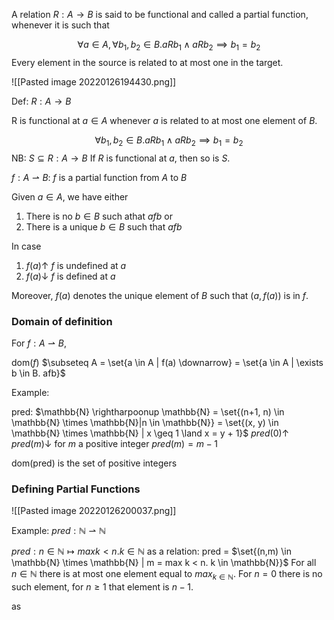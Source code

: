 A relation $R : A \rightarrow B$    is said to be functional and called a partial function, whenever it is such that

$$\forall a \in A, \forall b_1, b_2 \in B. a R b_1 \land a R b_2 \implies b_1 = b_2$$
Every element in the source is related to at most one in the target.

![[Pasted image 20220126194430.png]]

Def: $R: A \rightarrow B$

R is functional at $a \in A$ whenever $a$ is related to at most one element of $B$.

$$\forall b_1, b_2 \in B. a R b_1 \land a R b_2 \implies b_1 = b_2$$
NB: $S \subseteq R: A \rightarrow B$
If $R$ is functional at $a$, then so is $S$.

$f : A \rightharpoonup B$: $f$ is a partial function from $A$ to $B$

Given $a \in A$, we have either

1. There is no $b \in B$ such athat $a f b$
or
2. There is a unique $b \in B$ such that $afb$

In case
1. $f(a) \uparrow$ $f$ is undefined at $a$
2. $f(a) \downarrow$ $f$ is defined at $a$

Moreover, $f(a)$ denotes the unique element of $B$ such that $(a, f(a))$ is in $f$.

### Domain of definition
For $f: A \rightharpoonup B$,

dom($f$) $\subseteq A = \set{a \in A | f(a) \downarrow} = \set{a \in A | \exists b \in B. afb}$

Example:

pred: $\mathbb{N} \rightharpoonup \mathbb{N} = \set{(n+1, n) \in \mathbb{N} \times \mathbb{N}|n \in \mathbb{N}} = \set{(x, y) \in \mathbb{N} \times \mathbb{N} | x \geq 1 \land x = y + 1}$ 
$pred(0) \uparrow$
$pred(m) \downarrow$ for $m$ a positive integer
$pred(m) = m - 1$

dom(pred) is the set of positive integers

### Defining Partial Functions
![[Pasted image 20220126200037.png]]

Example: $pred: \mathbb{N} \rightharpoonup \mathbb{N}$

$pred: n \in \mathbb{N} \mapsto max k < n. k \in \mathbb{N}$
as a relation:
pred = $\set{(n,m) \in \mathbb{N} \times \mathbb{N} | m = max k < n. k \in \mathbb{N}}$
For all $n \in \mathbb{N}$ there is at most one element equal to $max_{k \in \mathbb{N}}$. For $n = 0$ there is no such element, for $n \geq 1$ that element is $n-1$.

as